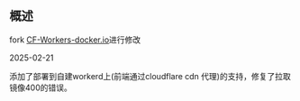 ## 概述

fork [CF-Workers-docker.io](https://github.com/cmliu/CF-Workers-docker.io)进行修改

2025-02-21

添加了部署到自建workerd上(前端通过cloudflare cdn 代理)的支持，修复了拉取镜像400的错误。
